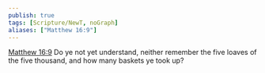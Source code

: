 ```yaml
---
publish: true
tags: [Scripture/NewT, noGraph]
aliases: ["Matthew 16:9"]
---
```

[Matthew 16:9](https://churchofjesuschrist.org/study/scriptures/nt/matt/16?lang=eng&id=p9#p9) Do ye not yet understand, neither remember the five loaves of the five thousand, and how many baskets ye took up?

